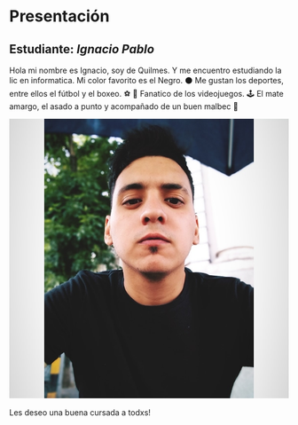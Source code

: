 # Presentación

## Estudiante: _Ignacio Pablo_

Hola mi nombre es Ignacio, soy de Quilmes. Y me encuentro estudiando la lic en informatica.
Mi color favorito es el Negro. ⚫
Me gustan los deportes, entre ellos el fútbol y el boxeo. ⚽ 🥊
Fanatico de los videojuegos. 🕹️
El mate amargo, el asado a punto y acompañado de un buen malbec 🍷

![Yo](fotoYo.jfif)


Les deseo una buena cursada a todxs!
